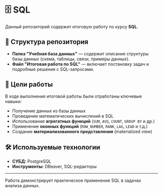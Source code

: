 # 🗄️ SQL

Данный репозиторий содержит итоговую работу по курсу **SQL**.

## 📁 Структура репозитория

- **Папка "Учебная база данных"** — содержит описание структуры базы данных (схема, таблицы, связи, примеры данных).
- **Файл "Итоговая работа по SQL"** — включает постановку задач и подробные решения с SQL-запросами.

## 🎯 Цели работы

В ходе выполнения итоговой работы были отработаны ключевые навыки:
- Получение данных из базы данных
- Проведение математических вычислений в SQL
- Использование **агрегатных функций** (`SUM`, `AVG`, `COUNT`, `GROUP BY` и др.)
- Применение **оконных функций** (`ROW_NUMBER`, `RANK`, `LAG`, `LEAD` и т.д.)
- Создание **материализованного представления** (materialized view)

## 🛠️ Используемые технологии
- **СУБД:** PostgreSQL
- **Инструменты:** DBeaver, SQL-редакторы

---

Работа демонстрирует практическое применение SQL в задачах анализа данных.
